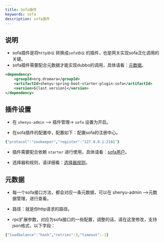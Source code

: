 ```yaml
---
title: Sofa插件
keywords: sofa
description: sofa插件
---
```


## 说明

* sofa插件是将`http协议` 转换成`sofa协议` 的插件，也是网关实现sofa泛化调用的关键。
* sofa插件需要配合元数据才能实现dubbo的调用，具体请看：[元数据](../meta-data)。

```xml
<dependency>
    <groupId>org.dromara</groupId>
    <artifactId>shenyu-spring-boot-starter-plugin-sofa</artifactId>
    <version>${last.version}</version>
</dependency>
```

## 插件设置

* 在 `shenyu-admin` --> 插件管理-> `sofa` 设置为开启。

* 在sofa插件的配置中，配置如下：配置sofa的注册中心。
```yaml
{"protocol":"zookeeper","register":"127.0.0.1:2181"}
```
* 插件需要配合依赖 `starter` 进行使用，具体请看：[sofa用户](../sofa-rpc-proxy)。

* 选择器和规则，请详细看：[选择器规则](../selector-and-rule)。

## 元数据

* 每一个sofa接口方法，都会对应一条元数据，可以在 shenyu-admin -->元数据管理，进行查看。

* 路径：就是你http请求的路径。 

* rpc扩展参数，对应为sofa接口的一些配置，调整的话，请在这里修改，支持json格式，以下字段：

```yaml
{"loadbalance":"hash","retries":3,"timeout":-1}
```


